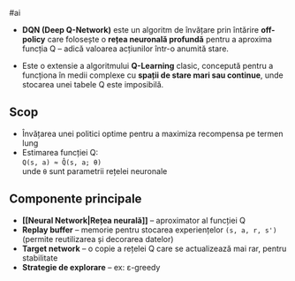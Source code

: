 #ai 
- **DQN (Deep Q-Network)** este un algoritm de învățare prin întărire **off-policy** care folosește o **rețea neuronală profundă** pentru a aproxima funcția Q – adică valoarea acțiunilor într-o anumită stare.

- Este o extensie a algoritmului **Q-Learning** clasic, concepută pentru a funcționa în medii complexe cu **spații de stare mari sau continue**, unde stocarea unei tabele Q este imposibilă.

## Scop

- Învățarea unei politici optime pentru a maximiza recompensa pe termen lung
- Estimarea funcției Q:  
  `Q(s, a) ≈ Q̂(s, a; θ)`  
  unde `θ` sunt parametrii rețelei neuronale

## Componente principale

- **[[Neural Network|Rețea neurală]]** – aproximator al funcției Q
- **Replay buffer** – memorie pentru stocarea experiențelor `(s, a, r, s')`  
  (permite reutilizarea și decorarea datelor)
- **Target network** – o copie a rețelei Q care se actualizează mai rar, pentru stabilitate
- **Strategie de explorare** – ex: ε-greedy